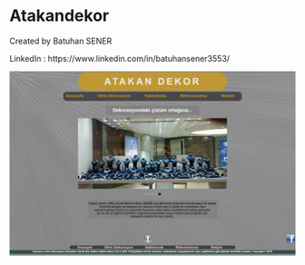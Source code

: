 # Atakandekor
<p>Created by Batuhan SENER </p>
<p>LinkedIn : https://www.linkedin.com/in/batuhansener3553/</p>
<img src="https://github.com/canonka/Atakan-Dekor/blob/master/img/Anasayfa.png">
